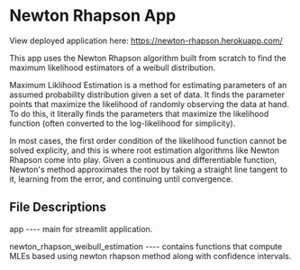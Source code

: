 # Newton Rhapson App
View deployed application here: https://newton-rhapson.herokuapp.com/

This app uses the Newton Rhapson algorithm built from scratch to find the maximum likelihood estimators of a weibull distribution.

Maximum Liklihood Estimation is a method for estimating parameters of an assumed probability distribution given a set of data. It finds the parameter points that maximize the likelihood of randomly observing the data at hand. To do this, it literally finds the parameters that maximize the likelihood function (often converted to the log-likelihood for simplicity).

In most cases, the first order condition of the likelihood function cannot be solved explicity, and this is where root estimation algorithms like Newton Rhapson come into play. Given a continuous and differentiable function, Newton's method approximates the root by taking a straight line tangent to it, learning from the error, and continuing until convergence.

## File Descriptions
app ---- main for streamlit application.

newton_rhapson_weibull_estimation ---- contains functions that compute MLEs based using newton rhapson method along with confidence intervals.
